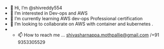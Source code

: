 - 👋 Hi, I’m @shivreddy554
- 👀 I’m interested in  Dev-ops  and AWS 
- 🌱 I’m currently learning  AWS  dev-ops  Professional certification 
- 💞️ I’m looking to collaborate on AWS  with  container and  kubernetes .
- - 📫 How to reach me ...  shivasharnappa.mothpallie@gmail.com  /+91 9353305529

<!---
shivreddy554/shivreddy554 is a ✨ special ✨ repository because its `README.md` (this file) appears on your GitHub profile.
You can click the Preview link to take a look at your changes.
--->

